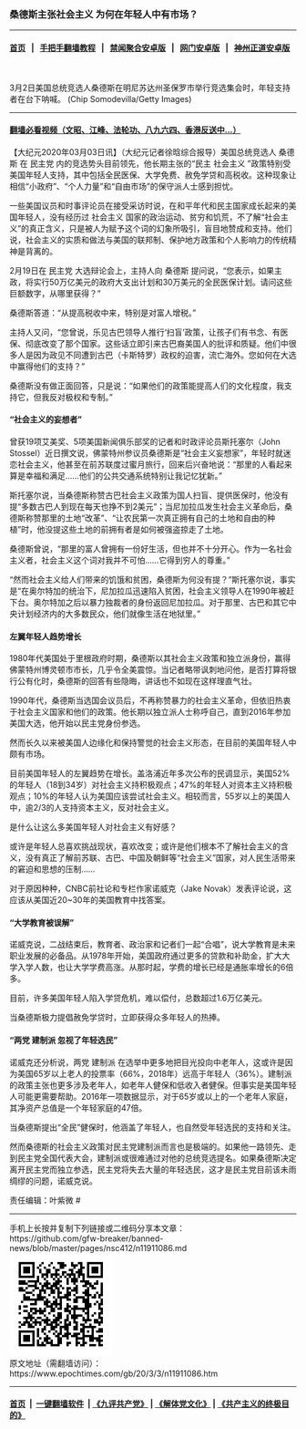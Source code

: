 ### 桑德斯主张社会主义 为何在年轻人中有市场？
------------------------

#### [首页](https://github.com/gfw-breaker/banned-news/blob/master/README.md) &nbsp;&nbsp;|&nbsp;&nbsp; [手把手翻墙教程](https://github.com/gfw-breaker/guides/wiki) &nbsp;&nbsp;|&nbsp;&nbsp; [禁闻聚合安卓版](https://github.com/gfw-breaker/bn-android) &nbsp;&nbsp;|&nbsp;&nbsp; [网门安卓版](https://github.com/oGate2/oGate) &nbsp;&nbsp;|&nbsp;&nbsp; [神州正道安卓版](https://github.com/SzzdOgate/update) 



<div><img alt="" class="aligncenter wp-post-image" src="https://i.epochtimes.com/assets/uploads/2020/03/GettyImages-1210003421-600x400.jpg"/>
<div class="red16 caption">
 <p>
  3月2日美国总统竞选人桑德斯在明尼苏达州圣保罗市举行竞选集会时，年轻支持者在台下呐喊。 (Chip Somodevilla/Getty Images)
 </p>
</div>
</div><hr/>

#### [翻墙必看视频（文昭、江峰、法轮功、八九六四、香港反送中...）](https://github.com/gfw-breaker/banned-news/blob/master/pages/link3.md)

<div><p>
 【大纪元2020年03月03日讯】（大纪元记者徐晗综合报导）美国总统竞选人
 <ok href="https://www.epochtimes.com/gb/tag/%E6%A1%91%E5%BE%B7%E6%96%AF.html">
  桑德斯
 </ok>
 在
 <ok href="https://www.epochtimes.com/gb/tag/%E6%B0%91%E4%B8%BB%E5%85%9A.html">
  民主党
 </ok>
 内的竞选势头目前领先，他长期主张的“民主
 <ok href="https://www.epochtimes.com/gb/tag/%E7%A4%BE%E4%BC%9A%E4%B8%BB%E4%B9%89.html">
  社会主义
 </ok>
 ”政策特别受美国年轻人支持，其中包括全民医保、大学免费、赦免学贷和高税收。这种现象让相信“小政府”、“个人力量”和“自由市场”的保守派人士感到担忧。
</p>
<p>
 一些美国议员和时事评论员在接受采访时说，在和平年代和民主国家成长起来的美国年轻人，没有经历过
 <ok href="https://www.epochtimes.com/gb/tag/%E7%A4%BE%E4%BC%9A%E4%B8%BB%E4%B9%89.html">
  社会主义
 </ok>
 国家的政治运动、贫穷和饥荒，不了解“社会主义”的真正含义，只是被人为赋予这个词的幻象所吸引，盲目地赞成和支持。他们说，社会主义的实质和做法与美国的联邦制、保护地方政策和个人影响力的传统精神是背离的。
</p>
<p>
 2月19日在
 <ok href="https://www.epochtimes.com/gb/tag/%E6%B0%91%E4%B8%BB%E5%85%9A.html">
  民主党
 </ok>
 大选辩论会上，主持人向
 <ok href="https://www.epochtimes.com/gb/tag/%E6%A1%91%E5%BE%B7%E6%96%AF.html">
  桑德斯
 </ok>
 提问说，“您表示，如果主政，将实行50万亿美元的政府大支出计划和30万美元的全民医保计划。请问这些巨额数字，从哪里获得？”
</p>
<p>
 桑德斯答道：“从提高税收中来，特别是对富人增税。”
</p>
<p>
 主持人又问，“您曾说，乐见古巴领导人推行‘扫盲’政策，让孩子们有书念、有医保、彻底改变了那个国家。这些话立即引来古巴裔美国人的批评和质疑。他们中很多人是因为政见不同遭到古巴（卡斯特罗）政权的迫害，流亡海外。您如何在大选中赢得他们的支持？”
</p>
<p>
 桑德斯没有做正面回答，只是说：“如果他们的政策能提高人们的文化程度，我支持它，但我反对极权和专制。”
</p>
<h4>
 “社会主义的妄想者”
</h4>
<p>
 曾获19项艾美奖、5项美国新闻俱乐部奖的记者和时政评论员斯托塞尔（John Stossel）近日撰文说，佛蒙特州参议员桑德斯是“社会主义妄想家”，年轻时就迷恋社会主义，他甚至在前苏联度过蜜月旅行，回来后兴奋地说：“那里的人看起来算是幸福和满足……他们的公共交通系统特别让我记忆犹新。”
</p>
<p>
 斯托塞尔说，当桑德斯称赞古巴社会主义政策为国人扫盲、提供医保时，他没有提“多数古巴人到现在每天也挣不到2美元”；当尼加拉瓜发生社会主义革命后，桑德斯称赞那里的土地“改革”、“让农民第一次真正拥有自己的土地和自由的种植”时，他没提这些土地的前拥有者是如何被强盗掠走了土地。
</p>
<p>
 桑德斯曾说，“那里的富人曾拥有一份好生活，但也并不十分开心。作为一名社会主义者，社会主义这个词对我并不可怕……它得到穷人的尊重。”
</p>
<p>
 “然而社会主义给人们带来的饥饿和贫困，桑德斯为何没有提？”斯托塞尔说，事实是“在奥尔特加的统治下，尼加拉瓜迅速陷入贫困，社会主义领导人在1990年被赶下台。奥尔特加之后以暴力独裁者的身份返回尼加拉瓜。对于那里、古巴和其它中央计划经济内的大多数民众，他们就像生活在地狱里。”
</p>
<h4>
 左翼年轻人趋势增长
</h4>
<p>
 1980年代美国处于里根政府时期，桑德斯以其社会主义政策和独立派身份，赢得佛蒙特州博灵顿市市长，几乎令全美震惊。当记者略带讽刺地问他，是否打算将银行公有化时，桑德斯的回答有些隐晦，讲话也不如现在这样理直气壮。
</p>
<p>
 1990年代，桑德斯当选国会议员后，不再称赞暴力的社会主义革命，但依旧热衷于社会主义国家和他们的政策。他长期以独立派人士称呼自己，直到2016年参加美国大选，他开始以民主党身份参选。
</p>
<p>
 然而长久以来被美国人边缘化和保持警觉的社会主义形态，在目前的美国年轻人中颇有市场。
</p>
<p>
 目前美国年轻人的左翼趋势在增长。盖洛浦近年多次公布的民调显示，美国52%的年轻人（18到34岁）对社会主义持积极观点；47%的年轻人对资本主义持积极观点；10%的年轻人认为美国应该尝试社会主义。相较而言，55岁以上的美国人中，逾2/3的人支持资本主义，反对社会主义。
</p>
<p>
 是什么让这么多美国年轻人对社会主义有好感？
</p>
<p>
 或许是年轻人总喜欢挑战现状，喜欢改变；或许是他们根本不了解社会主义的含义，没有真正了解前苏联、古巴、中国及朝鲜等“社会主义”国家，对人民生活带来的窘迫和思想的压制……
</p>
<p>
 对于原因种种，CNBC前社论和专栏作家诺威克（Jake Novak）发表评论说，这应该从美国近20~30年的美国教育中找答案。
</p>
<h4>
 “大学教育被误解”
</h4>
<p>
 诺威克说，二战结束后，教育者、政治家和记者们一起“合唱”，说大学教育是未来职业发展的必备品。从1978年开始，美国政府通过更多的贷款和补助金，扩大大学入学人数，也让大学学费高涨。从那时起，学费的增长已经是通胀率增长的6倍多。
</p>
<p>
 目前，许多美国年轻人陷入学贷危机，难以偿付，总数超过1.6万亿美元。
</p>
<p>
 当桑德斯极力提倡赦免学贷时，立即获得众多年轻人的热捧。
</p>
<h4>
 “两党
 <ok href="https://www.epochtimes.com/gb/tag/%E5%BB%BA%E5%88%B6%E6%B4%BE.html">
  建制派
 </ok>
 忽视了年轻选民”
</h4>
<p>
 诺威克还分析说，两党
 <ok href="https://www.epochtimes.com/gb/tag/%E5%BB%BA%E5%88%B6%E6%B4%BE.html">
  建制派
 </ok>
 在选举中更多地把目光投向中老年人，这或许是因为美国65岁以上老人的投票率（66%，2018年）远高于年轻人（36%）。建制派的政策主张也更多涉及老年人，如老年人健保和低收入者健保。但事实是美国年轻人可能更需要帮助。2016年一项数据显示，对于65岁或以上的一个老年人家庭，其净资产总值是一个年轻家庭的47倍。
</p>
<p>
 当桑德斯提出“全民”健保时，他涵盖了年轻人，也自然受年轻选民的支持和关注。
</p>
<p>
 然而桑德斯的社会主义政策对民主党建制派而言也是极端的。如果他一路领先、走到民主党全国代表大会，建制派或很难通过对他的总统竞选提名。如果桑德斯决定离开民主党而独立参选，民主党将失去大量的年轻选民，这才是民主党目前该未雨绸缪的问题，诺威克说。
</p>
<p>
 责任编辑：叶紫微 #
</p>
</div>
<hr/>
手机上长按并复制下列链接或二维码分享本文章：<br/>
https://github.com/gfw-breaker/banned-news/blob/master/pages/nsc412/n11911086.md <br/>
<a href='https://github.com/gfw-breaker/banned-news/blob/master/pages/nsc412/n11911086.md'><img src='https://github.com/gfw-breaker/banned-news/blob/master/pages/nsc412/n11911086.md.png'/></a> <br/>
原文地址（需翻墙访问）：https://www.epochtimes.com/gb/20/3/3/n11911086.htm


------------------------
#### [首页](https://github.com/gfw-breaker/banned-news/blob/master/README.md) &nbsp;|&nbsp; [一键翻墙软件](https://github.com/gfw-breaker/nogfw/blob/master/README.md) &nbsp;| [《九评共产党》](https://github.com/gfw-breaker/9ping.md/blob/master/README.md#九评之一评共产党是什么) | [《解体党文化》](https://github.com/gfw-breaker/jtdwh.md/blob/master/README.md) | [《共产主义的终极目的》](https://github.com/gfw-breaker/gczydzjmd.md/blob/master/README.md)


<img src='http://gfw-breaker.win/banned-news/pages/nsc412/n11911086.md' width='0px' height='0px'/>